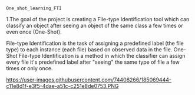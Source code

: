                                                           One_shot_learning_FTI
 1.The goal of the project is creating a File-type Identification tool which can classify an object 
 after seeing an object of the same class a few times or even once (One-Shot).
 
File-type Identification is the task of assigning a predefined label (the file type) to each instance (each file) based on observed data in the file.
One-Shot File-type Identification is a method in which the classifier can assign every file it's predefined label
after "seeing" the same type of file a few times or only once.

https://user-images.githubusercontent.com/74408266/185069444-c11e8d1f-e3f5-4dae-a51c-c251e8de0753.PNG

